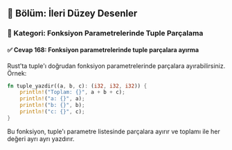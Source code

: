 ## 📘 Bölüm: İleri Düzey Desenler  
### 🔹 Kategori: Fonksiyon Parametrelerinde Tuple Parçalama  
#### ✅ Cevap 168: Fonksiyon parametrelerinde tuple parçalara ayırma

Rust'ta tuple'ı doğrudan fonksiyon parametrelerinde parçalara ayırabilirsiniz. Örnek:

```rust
fn tuple_yazdir((a, b, c): (i32, i32, i32)) {
    println!("Toplam: {}", a + b + c);
    println!("a: {}", a);
    println!("b: {}", b);
    println!("c: {}", c);
}
```

Bu fonksiyon, tuple'ı parametre listesinde parçalara ayırır ve toplamı ile her değeri ayrı ayrı yazdırır.
